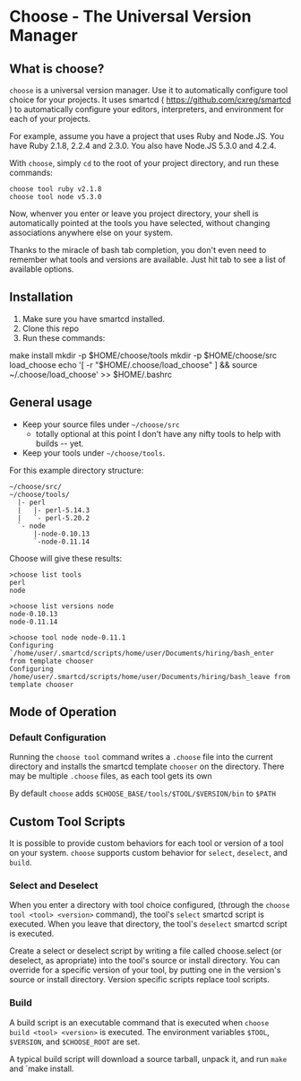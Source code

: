 # Choose - The Universal Version Manager

## What is choose?

`choose` is a universal version manager.  Use it to automatically configure tool choice for your projects.  It uses smartcd ( https://github.com/cxreg/smartcd ) to automatically configure your editors, interpreters, and environment for each of your projects.

For example, assume you have a project that uses Ruby and Node.JS.  You have Ruby 2.1.8, 2.2.4 and 2.3.0.  You also have Node.JS 5.3.0 and 4.2.4.

With `choose`, simply `cd` to the root of your project directory, and run these commands:

    choose tool ruby v2.1.8
    choose tool node v5.3.0

Now, whenver you enter or leave you project directory, your shell is automatically pointed at the tools you have selected, without changing associations anywhere else on your system.

Thanks to the miracle of bash tab completion, you don't even need to remember what tools and versions are available.  Just hit tab to see a list of available options.


## Installation

1. Make sure you have smartcd installed.
2. Clone this repo
3. Run these commands:

  make install
  mkdir -p $HOME/choose/tools
  mkdir -p $HOME/choose/src
  load_choose
  echo '[ -r "$HOME/.choose/load_choose" ] && source ~/.choose/load_choose' >> $HOME/.bashrc

## General usage

* Keep your source files under `~/choose/src`
  - totally optional at this point I don't have any nifty tools to help with builds -- yet.
* Keep your tools under `~/choose/tools`.


For this example directory structure:

    ~/choose/src/
    ~/choose/tools/
      |- perl
      |   |- perl-5.14.3
      |   `- perl-5.20.2
      `- node
          |-node-0.10.13
          `-node-0.11.14

Choose will give these results:

    >choose list tools
    perl
    node

    >choose list versions node
    node-0.10.13
    node-0.11.14

    >choose tool node node-0.11.1
    Configuring `/home/user/.smartcd/scripts/home/user/Documents/hiring/bash_enter from template chooser
    Configuring /home/user/.smartcd/scripts/home/user/Documents/hiring/bash_leave from template chooser

## Mode of Operation

### Default Configuration

Running the `choose tool` command writes a `.choose` file into the current directory and installs the smartcd template `chooser` on the directory.  There may be multiple `.choose` files, as each tool gets its own


By default `choose` adds `$CHOOSE_BASE/tools/$TOOL/$VERSION/bin` to `$PATH`

## Custom Tool Scripts

It is possible to provide custom behaviors for each tool or version of a tool on your system.  `choose` supports custom behavior for `select`, `deselect`, and `build`.

### Select and Deselect

When you enter a directory with tool choice configured, (through the `choose tool <tool> <version>` command), the tool's `select` smartcd script is executed.  When you leave that directory, the tool's `deselect` smartcd script is executed.

Create a select or deselect script by writing a file called choose.select (or deselect, as apropriate) into the tool's source or install directory.  You can override for a specific version of your tool, by putting one in the version's source or install directory.  Version specific scripts replace tool scripts.

### Build ###

A build script is an executable command that is executed when `choose build <tool> <version>` is executed.  The environment variables `$TOOL`, `$VERSION`, and `$CHOOSE_ROOT` are set.

A typical build script will download a source tarball, unpack it, and run `make` and `make install.


